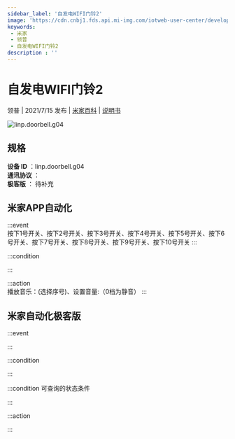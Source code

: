 ```yaml
---
sidebar_label: '自发电WIFI门铃2'
image: 'https://cdn.cnbj1.fds.api.mi-img.com/iotweb-user-center/developer_1679071455089ZP2m3Er0.png?GalaxyAccessKeyId=AKVGLQWBOVIRQ3XLEW&Expires=9223372036854775807&Signature=goYpYLy3FIiq1mmmSRp20M318mg='
keywords: 
 - 米家
 - 领普
 - 自发电WIFI门铃2
description : ''
---
```

# 自发电WIFI门铃2

领普 | 2021/7/15 发布 | [米家百科](https://home.mi.com/webapp/content/baike/product/index.html?model=linp.doorbell.g04) | [说明书](https://home.mi.com/views/introduction.html?model=linp.doorbell.g04&region=cn)

![linp.doorbell.g04](https://cdn.cnbj1.fds.api.mi-img.com/iotweb-user-center/developer_1679071455089ZP2m3Er0.png?GalaxyAccessKeyId=AKVGLQWBOVIRQ3XLEW&Expires=9223372036854775807&Signature=goYpYLy3FIiq1mmmSRp20M318mg=)

## 规格  
> 
**设备 ID** ：linp.doorbell.g04  
**通讯协议** ：  
**极客版**  ： 待补充 


## 米家APP自动化  

:::event  
按下1号开关、按下2号开关、按下3号开关、按下4号开关、按下5号开关、按下6号开关、按下7号开关、按下8号开关、按下9号开关、按下10号开关
:::

:::condition  

:::

:::action   
播放音乐：(选择序号)、设置音量:（0档为静音）
:::

## 米家自动化极客版  

:::event  

:::

:::condition  

:::

:::condition 可查询的状态条件  

:::

:::action  

:::

        
